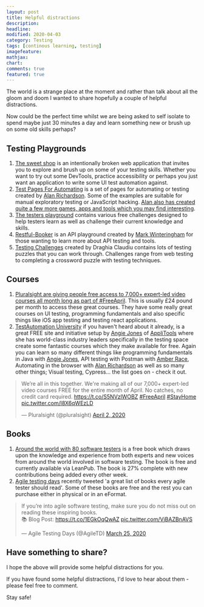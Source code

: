 ```yaml
---
layout: post
title: Helpful distractions
description: 
headline: 
modified: 2020-04-03
category: Testing
tags: [continous learning, testing]
imagefeature: 
mathjax: 
chart: 
comments: true
featured: true
---
```


The world is a strange place at the moment and rather than talk about all the gloom and doom I wanted to share hopefully a couple of helpful distractions. 

Now could be the perfect time whilst we are being asked to self isolate to spend maybe just 30 minutes a day and learn something new or brush up on some old skills perhaps?

## Testing Playgrounds
1. [The sweet shop](https://sweetshop.netlify.com/) is an intentionally broken web application that invites you to explore and brush up on some of your testing skills. Whether you want to try out some DevTools, practice accessibility or perhaps you just want an application to write some UI test automation against.
2. [Test Pages For Automating](https://testpages.herokuapp.com/styled/index.html) is a set of pages for automating or testing created by [Alan Richardson](https://twitter.com/eviltester). Some of the examples are suitable for manual exploratory testing or JavaScript hacking. 
[Alan also has created quite a few more games, apps and tools which you may find interesting](https://www.eviltester.com/page/tools/).
3. [The testers playground](https://testersplayground.herokuapp.com/) contains various free challenges designed to help testers learn as well as challenge their current knowledge and skills.
4. [Restful-Booker](https://restful-booker.herokuapp.com/) is an API playground created by [Mark Winteringham](https://twitter.com/2bittester) for those wanting to learn more about API testing and tools.
5. [Testing Challenges](http://testingchallenges.thetestingmap.org/) created by Draghia Claudiu contains lots of testing puzzles that you can work through. Challenges range from web testing to completing a crossword puzzle with testing techniques.

## Courses

1. [Pluralsight are giving people free access to 7,000+ expert-led video courses all month long as part of #FreeApril](https://www.pluralsight.com/offer/2020/free-april-month). This is usually £24 pound per month to access these great courses. They have some really great courses on UI testing, programming fundamentals and also specific things like iOS app testing and testing react applications.
2. [TestAutomation University](https://testautomationu.applitools.com/) if you haven't heard about it already, is a great FREE site and initiative setup by [Angie Jones](https://twitter.com/techgirl1908) of [AppliTools](https://applitools.com/) where she has world-class industry leaders specifically in the testing space create some fantastic courses which they make available for free. Again you can learn so many different things like programming fundamentals in Java with [Angie Jones](https://twitter.com/techgirl1908), API testing with Postman with [Amber Race](https://twitter.com/ambertests), Automating in the browser with [Alan Richardson](https://twitter.com/eviltester) as well as so many other things; Visual testing, Cypress... the list goes on - check it out.

<blockquote class="twitter-tweet tw-align-center"><p lang="en" dir="ltr">We’re all in this together. We&#39;re making all of our 7,000+ expert-led video courses FREE for the entire month of April. No catches, no credit card required. <a href="https://t.co/S5NVzlWOBZ">https://t.co/S5NVzlWOBZ</a> <a href="https://twitter.com/hashtag/FreeApril?src=hash&amp;ref_src=twsrc%5Etfw">#FreeApril</a> <a href="https://twitter.com/hashtag/StayHome?src=hash&amp;ref_src=twsrc%5Etfw">#StayHome</a> <a href="https://t.co/l8X6qWEzLD">pic.twitter.com/l8X6qWEzLD</a></p>&mdash; Pluralsight (@pluralsight) <a href="https://twitter.com/pluralsight/status/1245708345496834049?ref_src=twsrc%5Etfw">April 2, 2020</a></blockquote> <script async src="https://platform.twitter.com/widgets.js" charset="utf-8"></script>

## Books

1. [Around the world with 80 software testers](https://leanpub.com/AroundTheWorldWith80SoftwareTesters) is a free book which draws upon the knowledge and experience from both experts and new voices from around the world involved in software testing. The book is free and currently available via LeanPub. The book is 27% complete with new contributions being added every other week.
2. [Agile testing days](https://twitter.com/AgileTD) recently tweeted 'a great list of books every agile tester should read'. Some of these books are free and the rest you can purchase either in physical or in an eFormat.

<blockquote class="twitter-tweet tw-align-center"><p lang="en" dir="ltr">If you’re into agile software testing, make sure you do not miss out on reading these inspiring books.<br>📚 Blog Post: <a href="https://t.co/1EGkOqQwAZ">https://t.co/1EGkOqQwAZ</a> <a href="https://t.co/VjBAZBnAVS">pic.twitter.com/VjBAZBnAVS</a></p>&mdash; Agile Testing Days (@AgileTD) <a href="https://twitter.com/AgileTD/status/1242836242632511488?ref_src=twsrc%5Etfw">March 25, 2020</a></blockquote> <script async src="https://platform.twitter.com/widgets.js" charset="utf-8"></script>

## Have something to share?
I hope the above will provide some helpful distractions for you.

If you have found some helpful distractions, I'd love to hear about them - please feel free to comment.

Stay safe!